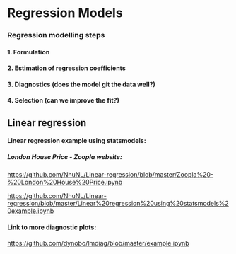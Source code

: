 # Regression Models

### Regression modelling steps

#### 1. Formulation

#### 2. Estimation of regression coefficients
#### 3. Diagnostics (does the model git the data well?)
#### 4. Selection (can we improve the fit?)

## Linear regression

#### Linear regression example using statsmodels: 

##### London House Price - Zoopla website: 
https://github.com/NhuNL/Linear-regression/blob/master/Zoopla%20-%20London%20House%20Price.ipynb

https://github.com/NhuNL/Linear-regression/blob/master/Linear%20regression%20using%20statsmodels%20example.ipynb

#### Link to more diagnostic plots:
https://github.com/dynobo/lmdiag/blob/master/example.ipynb
